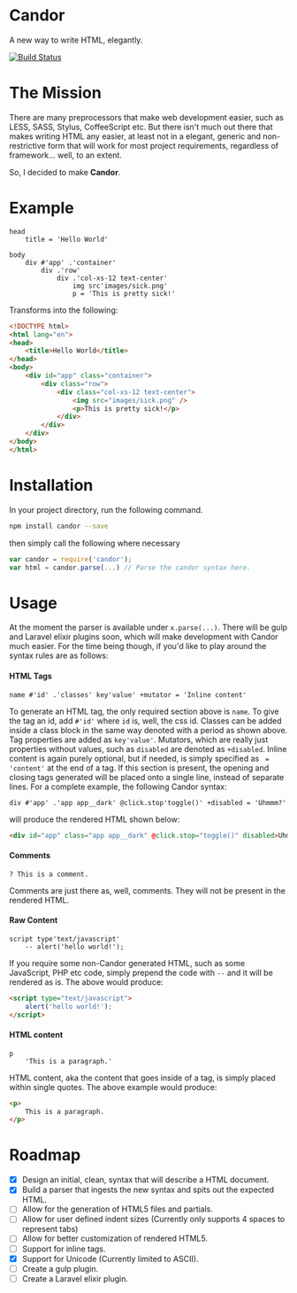 # Candor
A new way to write HTML, elegantly.

[![Build Status](https://travis-ci.org/r3oath/candor.svg?branch=master)](https://travis-ci.org/r3oath/candor)

# The Mission
There are many preprocessors that make web development easier, such as LESS, SASS, Stylus, CoffeeScript etc. But there isn't much out there that makes writing HTML any easier, at least not in a elegant, generic and non-restrictive form that will work for most project requirements, regardless of framework... well, to an extent.

So, I decided to make **Candor**.

# Example
```
head
    title = 'Hello World'

body
    div #'app' .'container'
        div .'row'
            div .'col-xs-12 text-center'
                img src'images/sick.png'
                p = 'This is pretty sick!'
```

Transforms into the following:

```html
<!DOCTYPE html>
<html lang="en">
<head>
    <title>Hello World</title>
</head>
<body>
    <div id="app" class="container">
        <div class="row">
            <div class="col-xs-12 text-center">
                <img src="images/sick.png" />
                <p>This is pretty sick!</p>
            </div>
        </div>
    </div>
</body>
</html>
```

# Installation

In your project directory, run the following command.

```bash
npm install candor --save
```

then simply call the following where necessary 

```javascript
var candor = require('candor');
var html = candor.parse(...) // Parse the candor syntax here.
```

# Usage
At the moment the parser is available under `x.parse(...)`. There will be gulp and Laravel elixir plugins soon, which will make development with Candor much easier. For the time being though, if you'd like to play around the syntax rules are as follows:

#### HTML Tags
```
name #'id' .'classes' key'value' +mutator = 'Inline content'
```

To generate an HTML tag, the only required section above is `name`. To give the tag an id, add `#'id'` where `id` is, well, the css id. Classes can be added inside a class block in the same way denoted with a period as shown above. Tag properties are added as `key'value'`. Mutators, which are really just properties without values, such as `disabled` are denoted as `+disabled`. Inline content is again purely optional, but if needed, is simply specified as ` = 'content'` at the end of a tag. If this section is present, the opening and closing tags generated will be placed onto a single line, instead of separate lines. For a complete example, the following Candor syntax:

```
div #'app' .'app app__dark' @click.stop'toggle()' +disabled = 'Uhmmm?'
```

will produce the rendered HTML shown below:

```html
<div id="app" class="app app__dark" @click.stop="toggle()" disabled>Uhmmm?</div>
```

#### Comments
```
? This is a comment.
```

Comments are just there as, well, comments. They will not be present in the rendered HTML.

#### Raw Content
```
script type'text/javascript'
    -- alert('hello world!');
```

If you require some non-Candor generated HTML, such as some JavaScript, PHP etc code, simply prepend the code with `--` and it will be rendered as is. The above would produce:

```html
<script type="text/javascript">
    alert('hello world!');
</script>
```

#### HTML content
```
p
    'This is a paragraph.'
```

HTML content, aka the content that goes inside of a tag, is simply placed within single quotes. The above example would produce:

```html
<p>
    This is a paragraph.
</p>
```

# Roadmap
- [x] Design an initial, clean, syntax that will describe a HTML document.
- [x] Build a parser that ingests the new syntax and spits out the expected HTML.
- [ ] Allow for the generation of HTML5 files and partials.
- [ ] Allow for user defined indent sizes (Currently only supports 4 spaces to represent tabs)
- [ ] Allow for better customization of rendered HTML5.
- [ ] Support for inline tags.
- [x] Support for Unicode (Currently limited to ASCII).
- [ ] Create a gulp plugin. 
- [ ] Create a Laravel elixir plugin.